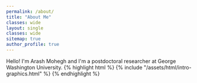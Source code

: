 ```yaml
---
permalink: /about/
title: "About Me"
classes: wide
layout: single
classes: wide
sitemap: true
author_profile: true
---
```


Hello! I'm Arash Mohegh and I'm a postdoctoral researcher at George Washington University. 
{% highlight html %}
{% include "/assets/html/intro-graphics.html" %}
{% endhighlight %}
